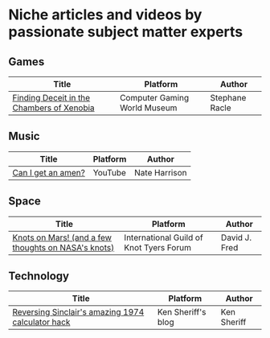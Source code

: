 # Niche articles and videos by passionate subject matter experts

## Games

| Title | Platform | Author |
| --- | --- | --- |
| [Finding Deceit in the Chambers of Xenobia](https://cgwmuseum.org/columns/index.php?id=5) | Computer Gaming World Museum | Stephane Racle |

## Music

| Title | Platform | Author |
| --- | --- | --- |
| [Can I get an amen?](https://www.youtube.com/watch?v=XPoxZW8JzzM) | YouTube | Nate Harrison |

## Space

| Title | Platform | Author |
| --- | --- | --- |
| [Knots on Mars! (and a few thoughts on NASA's knots)](https://igkt.net/sm/index.php?topic=4028.0) | International Guild of Knot Tyers Forum | David J. Fred |

## Technology

| Title | Platform | Author |
| --- | --- | --- |
| [Reversing Sinclair's amazing 1974 calculator hack](http://files.righto.com/calculator/sinclair_scientific_simulator.html) | Ken Sheriff's blog | Ken Sheriff |
